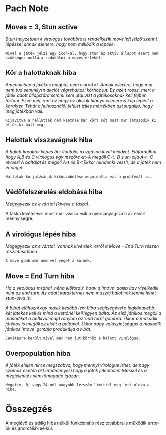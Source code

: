 # Pach Note
## Moves = 3, Stun active
_Stun helyzetben a virológus továbbra is rendelkezik move left jelző szerint lépéssel annak ellenére, hogy nem működik a lépése._

    Mivel a játék jelzi egy icon-al, hogy stun az aktív állapot ezért nem szükséges nullára redukálni a moves értékét.

## Kör a halottaknak hiba
_Amennyiben a játékos meghal, nem marad ki. Annak ellenére, hogy már nem tud semmilyen akciót végrehajtani körhöz jut. Ez azért rossz, mert a játék adott állapotára semmi sem utal. Azt a játékosoknak kell fejben tartani. Ezen még ront az hogy az akciók hiánya ellenére is kap lépést a karakter. Tehát a felhasználói felület teljes mértékben azt sugallja, hogy még játékban van._

    Kijavítva a hallottak nem kaptnak már kört sőt most már látszódik ki él és ki halt meg.

## Halottak visszavágnak hiba
_A halott karakter képes öni /lootolni mozgáson kívűl mindent. Előfordulhat, hogy A,B és C virológus egy mezőre ér:-A megöli C-t.-B stun-olja A-t.-C elveszi A baltáját és megöli A-t és B-t.Ekkor mindenki veszít, de a játék nem ér véget._

    Hallotak körjutásának kiküszöbölése megoldotta ezt a problémát is.

## Védőfelszerelés eldobása hiba
_Megegyezik az elvárttal (kivéve a táska)._

A táska levételével most már vissza esik a nyersanyagszám az elvárt mennyiségre.

## A virológus lépés hiba
_Megegyezik az elvárttal. Vannak kivételek, erről a Move = End Turn részen részletesebben._

    A move gomb már nem vet véget a körnek.

    

## Move = End Turn hiba
_Ha a virológus meghal, néha előfordul, hogy a 'move' gomb úgy viselkedik mint az end turn. Az adott karakternek nem muszáj halottnak lennie lehet stun-olva is._

_A hibát előhozni egy másik később leírt hiba segítségével a legkönnyebb: két játékos kell és mind a kettőnél kell legyen balta. Az első játékos megöli a másodikat a baltával majd rányom az 'end turn' gombra. Ekkor a második játékos is megöli az elsőt a baltával. Ekkor nagy valószínűséggel a második játékos 'move' gombja produkálja a hibát._

    Javításra került mivel már nem jut körhöz a halott virulógus.

## Overpopulation hiba
_A játék elején nincs megszabva, hogy mennyi virológus lehet, de nagy számok esetén azt eredményezi hogy a játék jelentősen lelassul és a megjelenítés sem támogatja igazán._

    Negatív, 0, vagy 24-nél nagyobb létszám limittel meg lett oldva a hiba.


# Összegzés
A meglévő és eddig hiba nélkül funkcionáló rész továbbra is működik error-ok és anomáliák nélkül.